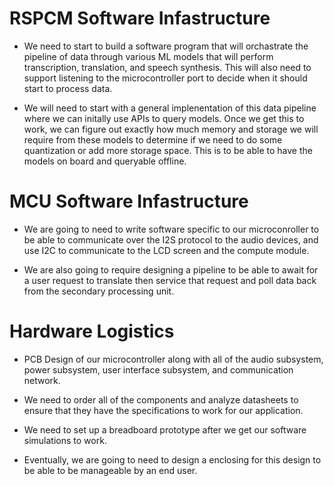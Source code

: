 # RSPCM Software Infastructure

- We need to start to build a software program that will orchastrate the pipeline of data through various ML models that will perform transcription, translation, and speech synthesis. This will also need to support listening to the microcontroller port to decide when it should start to process data. 

- We will need to start with a general implenentation of this data pipeline where we can initally use APIs to query models. Once we get this to work, we can figure out exactly how much memory and storage we will require from these models to determine if we need to do some quantization or add more storage space. This is to be able to have the models on board and queryable offline.

# MCU Software Infastructure

- We are going to need to write software specific to our microconroller to be able to communicate over the I2S protocol to the audio devices, and use I2C to communicate to the LCD screen and the compute module. 

- We are also going to require designing a pipeline to be able to await for a user request to translate then service that request and poll data back from the secondary processing unit. 

# Hardware Logistics

- PCB Design of our microcontroller along with all of the audio subsystem, power subsystem, user interface subsystem, and communication network.

- We need to order all of the components and analyze datasheets to ensure that they have the specifications to work for our application.

- We need to set up a breadboard prototype after we get our software simulations to work. 

- Eventually, we are going to need to design a enclosing for this design to be able to be manageable by an end user.

